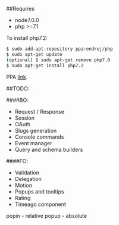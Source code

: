 ##Requires

- node7.0.0
- php >=7.1

To install php7.2:
```sh
$ sudo add-apt-repository ppa:ondrej/php
$ sudo apt-get update
(optional) $ sudo apt-get remove php7.0
$ sudo apt-get install php7.2
```

PPA [link](https://launchpad.net/~ondrej/+archive/ubuntu/php/).

##TODO:

####BO:
- Request / Response
- Session
- OAuth
- Slugs generation
- Console commands
- Event manager
- Query and schema builders

####FO:
- Validation
- Delegation
- Motion
- Popups and tooltips
- Rating
- Timeago component

popin - relative
popup - absolute
